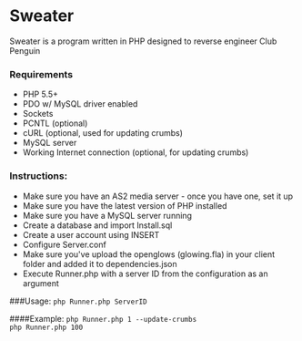 Sweater
===
Sweater is a program written in PHP designed to reverse engineer Club Penguin

### Requirements
<ul>
	<li> PHP 5.5+</li>
	<li> PDO w/ MySQL driver enabled</li>
	<li> Sockets</li>
	<li> PCNTL (optional)</li>
	<li> cURL (optional, used for updating crumbs)</li>
	<li> MySQL server</li>
	<li> Working Internet connection (optional, for updating crumbs)</li>
</ul>

### Instructions:
<ul>
	<li> Make sure you have an AS2 media server - once you have one, set it up</li>
	<li> Make sure you have the latest version of PHP installed</li>
	<li> Make sure you have a MySQL server running</li>
	<li> Create a database and import Install.sql</li>
	<li> Create a user account using INSERT</li>
	<li> Configure Server.conf</li>
	<li> Make sure you've upload the openglows (glowing.fla) in your client folder and added it to dependencies.json</li>
	<li> Execute Runner.php with a server ID from the configuration as an argument</li>
</ul>

###Usage:
<code>php Runner.php ServerID</code>
	
####Example:
<code>php Runner.php 1 --update-crumbs</code><br />
<code>php Runner.php 100<br />
